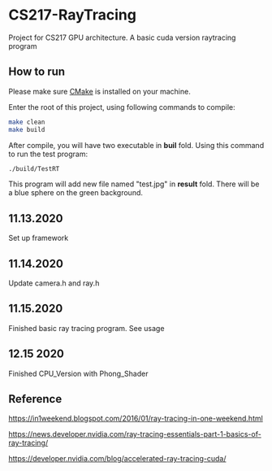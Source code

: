 # CS217-RayTracing
Project for CS217 GPU architecture. A basic cuda version raytracing program

## How to run
Please make sure [CMake](https://cmake.org/) is installed on your machine. 

Enter the root of this project, using following commands to compile:
```bash
make clean
make build
```

After compile, you will have two executable in **buil** fold. Using this command to 
run the test program:
```bash
./build/TestRT
```

This program will add new file named "test.jpg" in **result** fold. There will be 
a blue sphere on the green background.


## 11.13.2020
Set up framework

## 11.14.2020
Update camera.h and ray.h

## 11.15.2020
Finished basic ray tracing program. See usage 

## 12.15 2020
Finished CPU_Version with Phong_Shader

## Reference 
https://in1weekend.blogspot.com/2016/01/ray-tracing-in-one-weekend.html

https://news.developer.nvidia.com/ray-tracing-essentials-part-1-basics-of-ray-tracing/

https://developer.nvidia.com/blog/accelerated-ray-tracing-cuda/
